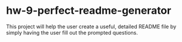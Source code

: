# hw-9-perfect-readme-generator
This project will help the user create a useful, detailed README file by simply having the user fill out the prompted questions.

